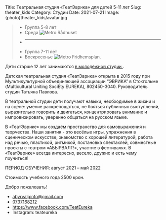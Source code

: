 Title: Театральная студия «ТеатЭврика» для детей 5-11 лет
Slug: theater_kids
Category: Студии
Date: 2021-07-21
Image: {photo}theater_kids/avatar.jpg

> * Группа 5-8 лет
> * Среда ![Metro]({static}/images/metro.png) Rådhuset
> * ---
> * Группа 7-11 лет
> * Воскресенье ![Metro]({static}/images/metro.png) Fridhemsplan.

Дети старше 12 лет занимаются [в молодёжной студии ]({filename}./theater_youth.md).

Детская театральная студия «ТеатЭврика» открыта в 2015 году при Мультикультурной объединяющей ассоциации “ЭВРИКА” в Стокгольме (Multicultural Uniting SociEty EUREKA), 802450-3040.  Руководитель студии Татьяна Павлова.

В театральной студии дети получают навыки, необходимые в жизни и на сцене: умение раскрепощаться, не бояться публичных выступлений, выразительно говорить и двигаться, концентрировать внимание и импровизировать, уверенно общаться на русском языке.

В «ТеатЭврике» мы создаём пространство для самовыражения и творчества. Наши занятия - это весёлые игры, упражнения в сценическом искусстве, знакомство с хорошей литературой, работа над речью, пластикой, ритмикой, постановка спектаклей, совместные проекты с театром «АБЫРВАЛГ!», участие в фестивалях. В «ТеатЭврике» всегда интересно, весело, дружно и есть чему поучиться!

ПЕРИОД ОБУЧЕНИЯ: август 2021 – май 2022

Стоимость учебного года 2500 крон.

Добро пожаловать!

* <a href="mailto: abyrvalginfo@gmail.com">abyrvalginfo@gmail.com</a>
* <a href="tel:+46737168212">0737168212</a>
* <a href="https://www.facebook.com/TeatEureka">https://www.facebook.com/TeatEureka</a>
* Instagram: teateureka
